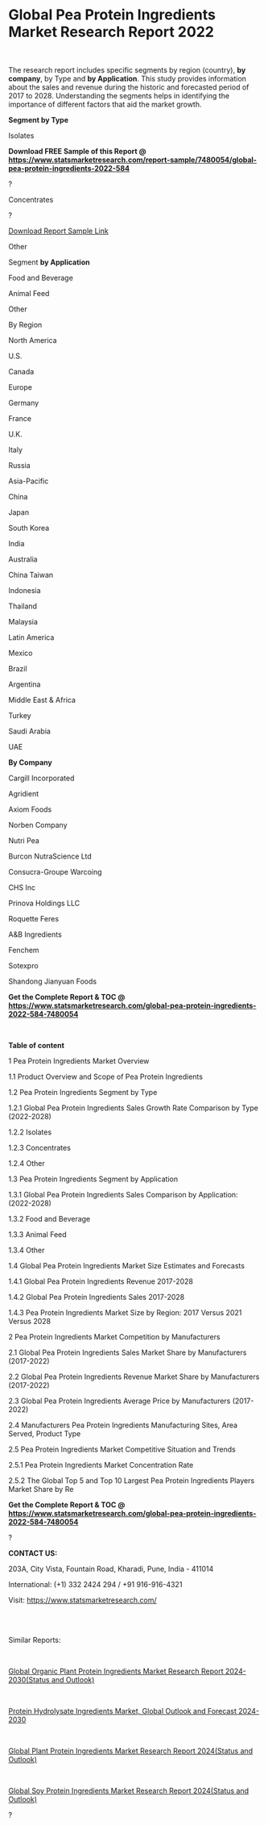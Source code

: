 <h1>Global Pea Protein Ingredients Market Research Report 2022</h1><br/><p>The research report includes specific segments by region (country), <strong>by company</strong>, by Type and <strong>by Application</strong>. This study provides information about the sales and revenue during the historic and forecasted period of 2017 to 2028. Understanding the segments helps in identifying the importance of different factors that aid the market growth.</p>
 
 
 
 <p><strong>Segment by Type</strong></p>
 
 
 
 <p>Isolates</p>
 
 
 
 <div><b>Download FREE Sample of this Report @ <a href="https://www.statsmarketresearch.com/download-free-sample/7480054/global-pea-protein-ingredients-2022-584">https://www.statsmarketresearch.com/report-sample/7480054/global-pea-protein-ingredients-2022-584</a></b></div>
 
 
 
 <p>? </p>
 
 
 
 <p>Concentrates</p>
 
 
 
 <p>? </p>
 
 
 
 <p><a href="https://www.statsmarketresearch.com/download-free-sample/7480054/global-pea-protein-ingredients-2022-584">Download Report Sample Link</a></p>
 
 
 
 <p>Other</p>
 
 
 
 <p>Segment <strong>by Application</strong></p>
 
 
 
 <p>Food and Beverage</p>
 
 
 
 <p>Animal Feed</p>
 
 
 
 <p>Other</p>
 
 
 
 <p>By Region</p>
 
 
 
 <p>North America</p>
 
 
 
 <p>U.S.</p>
 
 
 
 <p>Canada</p>
 
 
 
 <p>Europe</p>
 
 
 
 <p>Germany</p>
 
 
 
 <p>France</p>
 
 
 
 <p>U.K.</p>
 
 
 
 <p>Italy</p>
 
 
 
 <p>Russia</p>
 
 
 
 <p>Asia-Pacific</p>
 
 
 
 <p>China</p>
 
 
 
 <p>Japan</p>
 
 
 
 <p>South Korea</p>
 
 
 
 <p>India</p>
 
 
 
 <p>Australia</p>
 
 
 
 <p>China Taiwan</p>
 
 
 
 <p>Indonesia</p>
 
 
 
 <p>Thailand</p>
 
 
 
 <p>Malaysia</p>
 
 
 
 <p>Latin America</p>
 
 
 
 <p>Mexico</p>
 
 
 
 <p>Brazil</p>
 
 
 
 <p>Argentina</p>
 
 
 
 <p>Middle East & Africa</p>
 
 
 
 <p>Turkey</p>
 
 
 
 <p>Saudi Arabia</p>
 
 
 
 <p>UAE</p>
 
 
 
 <p><strong>By Company</strong></p>
 
 
 
 <p>Cargill Incorporated</p>
 
 
 
 <p>Agridient</p>
 
 
 
 <p>Axiom Foods</p>
 
 
 
 <p>Norben Company</p>
 
 
 
 <p>Nutri Pea</p>
 
 
 
 <p>Burcon NutraScience Ltd</p>
 
 
 
 <p>Consucra-Groupe Warcoing</p>
 
 
 
 <p>CHS Inc</p>
 
 
 
 <p>Prinova Holdings LLC</p>
 
 
 
 <p>Roquette Feres</p>
 
 
 
 <p>A&B Ingredients</p>
 
 
 
 <p>Fenchem</p>
 
 
 
 <p>Sotexpro</p>
 
 
 
 <p>Shandong Jianyuan Foods</p>
 
 
 
 <div><b>Get the Complete Report & TOC @ <a href="https://www.statsmarketresearch.com/global-pea-protein-ingredients-2022-584-7480054">https://www.statsmarketresearch.com/global-pea-protein-ingredients-2022-584-7480054</a></b></div>
 
 
 
 <p><br />
 
 <b>Table of content</b></p>
 
 
 
 <p>1 Pea Protein Ingredients Market Overview<br />
 
 1.1 Product Overview and Scope of Pea Protein Ingredients<br />
 
 1.2 Pea Protein Ingredients Segment by Type<br />
 
 1.2.1 Global Pea Protein Ingredients Sales Growth Rate Comparison by Type (2022-2028)<br />
 
 1.2.2 Isolates<br />
 
 1.2.3 Concentrates<br />
 
 1.2.4 Other<br />
 
 1.3 Pea Protein Ingredients Segment by Application<br />
 
 1.3.1 Global Pea Protein Ingredients Sales Comparison by Application: (2022-2028)<br />
 
 1.3.2 Food and Beverage<br />
 
 1.3.3 Animal Feed<br />
 
 1.3.4 Other<br />
 
 1.4 Global Pea Protein Ingredients Market Size Estimates and Forecasts<br />
 
 1.4.1 Global Pea Protein Ingredients Revenue 2017-2028<br />
 
 1.4.2 Global Pea Protein Ingredients Sales 2017-2028<br />
 
 1.4.3 Pea Protein Ingredients Market Size by Region: 2017 Versus 2021 Versus 2028<br />
 
 2 Pea Protein Ingredients Market Competition by Manufacturers<br />
 
 2.1 Global Pea Protein Ingredients Sales Market Share by Manufacturers (2017-2022)<br />
 
 2.2 Global Pea Protein Ingredients Revenue Market Share by Manufacturers (2017-2022)<br />
 
 2.3 Global Pea Protein Ingredients Average Price by Manufacturers (2017-2022)<br />
 
 2.4 Manufacturers Pea Protein Ingredients Manufacturing Sites, Area Served, Product Type<br />
 
 2.5 Pea Protein Ingredients Market Competitive Situation and Trends<br />
 
 2.5.1 Pea Protein Ingredients Market Concentration Rate<br />
 
 2.5.2 The Global Top 5 and Top 10 Largest Pea Protein Ingredients Players Market Share by Re</p>
 
 
 
 <div><b>Get the Complete Report & TOC @ <a href="https://www.statsmarketresearch.com/global-pea-protein-ingredients-2022-584-7480054">https://www.statsmarketresearch.com/global-pea-protein-ingredients-2022-584-7480054</a></b></div>
 
 
 
 <p>? </p>
 
 
 
 <p><b>CONTACT US:</b><br />
 
 203A, City Vista, Fountain Road, Kharadi, Pune, India - 411014<br />
 
 International: (+1) 332 2424 294 / +91 916-916-4321<br />
 
 Visit: <a href="https://www.statsmarketresearch.com/">https://www.statsmarketresearch.com/</a><br />
 
 <br />
 
 <br />
 
 Similar Reports:<br />
 
 <br />
 
 <a href="https://www.statsmarketresearch.com/global-organic-plant-protein-ingredients-2024-2030-334-7944748">Global Organic Plant Protein Ingredients Market Research Report 2024-2030(Status and Outlook)</a><br />
 
 <br />
 
 <a href="https://www.statsmarketresearch.com/global-protein-hydrolysate-ingredients-forecast-2024-2030-663-7925407">Protein Hydrolysate Ingredients Market, Global Outlook and Forecast 2024-2030</a><br />
 
 <br />
 
 <a href="https://www.statsmarketresearch.com/global-plant-protein-ingredients-2024-370-7895981">Global Plant Protein Ingredients Market Research Report 2024(Status and Outlook)</a><br />
 
 <br />
 
 <a href="https://www.statsmarketresearch.com/global-soy-protein-ingredients-2024-779-7894973">Global Soy Protein Ingredients Market Research Report 2024(Status and Outlook)</a><br />
 
 ? </p>